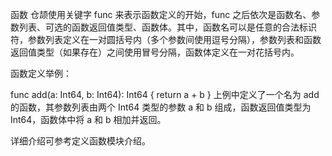 函数
仓颉使用关键字 func 来表示函数定义的开始，func 之后依次是函数名、参数列表、可选的函数返回值类型、函数体。其中，函数名可以是任意的合法标识符，参数列表定义在一对圆括号内（多个参数间使用逗号分隔），参数列表和函数返回值类型（如果存在）之间使用冒号分隔，函数体定义在一对花括号内。

函数定义举例：

func add(a: Int64, b: Int64): Int64 {
    return a + b
}
上例中定义了一个名为 add 的函数，其参数列表由两个 Int64 类型的参数 a 和 b 组成，函数返回值类型为 Int64，函数体中将 a 和 b 相加并返回。

详细介绍可参考定义函数模块介绍。